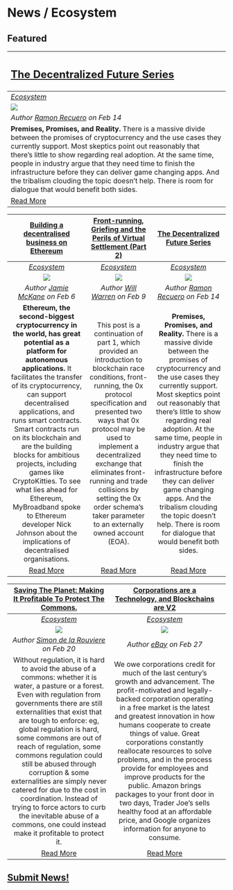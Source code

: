 # News / Ecosystem

## **Featured**
[<h2>The Decentralized Future Series</h2>](https://blog.ycombinator.com/the-decentralized-future-series/) |
:-----------|
[_Ecosystem_](ecosystem.md) |
[<img src="../../images/monthly_no_image.png">](https://blog.ycombinator.com/the-decentralized-future-series/) |
_Author [Ramon Recuero](https://blog.ycombinator.com/author/ramon-recuero/) on Feb 14_ |
**Premises, Promises, and Reality.** There is a massive divide between the promises of cryptocurrency and the use cases they currently support. Most skeptics point out reasonably that there’s little to show regarding real adoption. At the same time, people in industry argue that they need time to finish the infrastructure before they can deliver game changing apps. And the tribalism clouding the topic doesn’t help. There is room for dialogue that would benefit both sides. |
[Read More](https://blog.ycombinator.com/the-decentralized-future-series/) |

[**Building a decentralised business on Ethereum**](https://mybroadband.co.za/news/cryptocurrency/246104-building-a-decentralised-business-on-ethereum.html) | [**Front-running, Griefing and the Perils of Virtual Settlement (Part 2)**](https://blog.0xproject.com/front-running-griefing-and-the-perils-of-virtual-settlement-part-2-921b00109e21) | [**The Decentralized Future Series**](https://blog.ycombinator.com/the-decentralized-future-series/) |
:-----------:|:-----------:|:-----------:|
[_Ecosystem_](ecosystem.md) | [_Ecosystem_](ecosystem.md)  | [_Ecosystem_](ecosystem.md)  |
[<img src="https://mybroadband.co.za/news/wp-content/uploads/2017/12/Ethereum-logo-plain.jpg">](https://mybroadband.co.za/news/cryptocurrency/246104-building-a-decentralised-business-on-ethereum.html) | [<img src="../../images/monthly_no_image.png">](https://blog.aragon.one/announcing-aragon-labs-a679693429ae) | [<img src="../../images/monthly_no_image.png">](https://blog.ycombinator.com/the-decentralized-future-series/) |
_Author [Jamie McKane](https://mybroadband.co.za/news/author/jamie-mckane) on Feb 6_ | _Author [Will Warren](https://blog.0xproject.com/@willwarren89) on Feb 9_ | _Author [Ramon Recuero](https://blog.ycombinator.com/author/ramon-recuero/) on Feb 14_ |
**Ethereum, the second-biggest cryptocurrency in the world, has great potential as a platform for autonomous applications.** It facilitates the transfer of its cryptocurrency, can support decentralised applications, and runs smart contracts. Smart contracts run on its blockchain and are the building blocks for ambitious projects, including games like CryptoKitties. To see what lies ahead for Ethereum, MyBroadband spoke to Ethereum developer Nick Johnson about the implications of decentralised organisations.| This post is a continuation of part 1, which provided an introduction to blockchain race conditions, front-running, the 0x protocol specification and presented two ways that 0x protocol may be used to implement a decentralized exchange that eliminates front-running and trade collisions by setting the 0x order schema’s taker parameter to an externally owned account (EOA). | **Premises, Promises, and Reality.** There is a massive divide between the promises of cryptocurrency and the use cases they currently support. Most skeptics point out reasonably that there’s little to show regarding real adoption. At the same time, people in industry argue that they need time to finish the infrastructure before they can deliver game changing apps. And the tribalism clouding the topic doesn’t help. There is room for dialogue that would benefit both sides. |
[Read More](https://mybroadband.co.za/news/cryptocurrency/246104-building-a-decentralised-business-on-ethereum.html) |[Read More](https://blog.0xproject.com/front-running-griefing-and-the-perils-of-virtual-settlement-part-2-921b00109e21) | [Read More](https://blog.ycombinator.com/the-decentralized-future-series/) |

[**Saving The Planet: Making It Profitable To Protect The Commons.**](https://medium.com/@simondlr/saving-the-planet-making-it-profitable-to-protect-the-commons-50393906fe22) | [**Corporations are a Technology, and Blockchains are V2**](https://medium.com/@ebay787/corporations-are-a-technology-and-blockchains-are-v2-909597a2a0ed) | |
:-----------:|:-----------:|:-----------:|
[_Ecosystem_](ecosystem.md) | [_Ecosystem_](ecosystem.md) | |
[<img src="https://cdn-images-1.medium.com/max/1800/0*bkMWRWPxF4_tOUgQ.">](https://medium.com/@simondlr/saving-the-planet-making-it-profitable-to-protect-the-commons-50393906fe22) | [<img src="https://cdn-images-1.medium.com/max/1800/1*WmDXLSj1msvxw20WuhN-Sw.jpeg">](https://medium.com/@ebay787/corporations-are-a-technology-and-blockchains-are-v2-909597a2a0ed) | |
_Author [Simon de la Rouviere](https://medium.com/@simondlr) on Feb 20_ | _Author [eBay](https://medium.com/@ebay787) on Feb 27_ | |
Without regulation, it is hard to avoid the abuse of a commons: whether it is water, a pasture or a forest. Even with regulation from governments there are still externalities that exist that are tough to enforce: eg, global regulation is hard, some commons are out of reach of regulation, some commons regulation could still be abused through corruption & some externalities are simply never catered for due to the cost in coordination. Instead of trying to force actors to curb the inevitable abuse of a commons, one could instead make it profitable to protect it. | We owe corporations credit for much of the last century’s growth and advancement. The profit-motivated and legally-backed corporation operating in a free market is the latest and greatest innovation in how humans cooperate to create things of value. Great corporations constantly reallocate resources to solve problems, and in the process provide for employees and improve products for the public. Amazon brings packages to your front door in two days, Trader Joe’s sells healthy food at an affordable price, and Google organizes information for anyone to consume. | |
[Read More](https://medium.com/@simondlr/saving-the-planet-making-it-profitable-to-protect-the-commons-50393906fe22) | [Read More](https://medium.com/@ebay787/corporations-are-a-technology-and-blockchains-are-v2-909597a2a0ed) |

## [Submit News!](../guides/guide_for_submitting_news.md)
